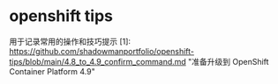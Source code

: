 # openshift tips
用于记录常用的操作和技巧提示
[1]: https://github.com/shadowmanportfolio/openshift-tips/blob/main/4.8_to_4.9_confirm_command.md	"准备升级到 OpenShift Container Platform 4.9"
